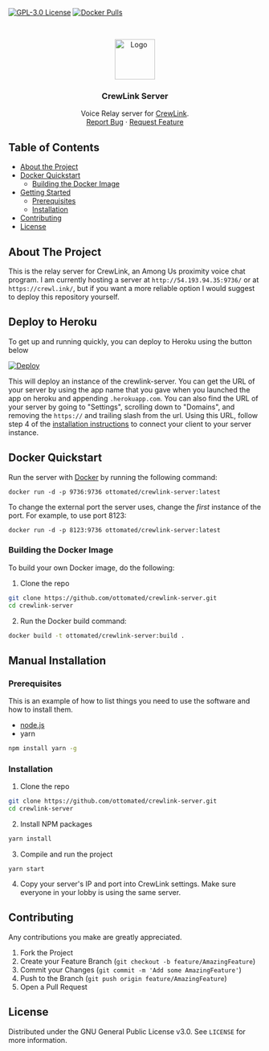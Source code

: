 [![GPL-3.0 License][license-shield]][license-url] [![Docker Pulls][docker-shield]][docker-url] 

<br />
<p align="center">
  <a href="https://github.com/ottomated/crewlink-server">
    <img src="logo.png" alt="Logo" width="80" height="80">
  </a>

  <h3 align="center">CrewLink Server</h3>

  <p align="center">
    Voice Relay server for <a href="https://github.com/ottomated/crewlink">CrewLink</a>.
    <br />
    <a href="https://github.com/ottomated/crewlink-server/issues">Report Bug</a>
    ·
    <a href="https://github.com/ottomated/crewlink-server/issues">Request Feature</a>
  </p>
</p>



<!-- TABLE OF CONTENTS -->
## Table of Contents

* [About the Project](#about-the-project)
* [Docker Quickstart](#docker-quickstart)
  * [Building the Docker Image](#building-the-docker-image)
* [Getting Started](#getting-started)
  * [Prerequisites](#prerequisites)
  * [Installation](#installation)
* [Contributing](#contributing)
* [License](#license)



<!-- ABOUT THE PROJECT -->
## About The Project

This is the relay server for CrewLink, an Among Us proximity voice chat program. I am currently hosting a server at `http://54.193.94.35:9736/` or at `https://crewl.ink/`, but if you want a more reliable option I would suggest to deploy this repository yourself.

## Deploy to Heroku

To get up and running quickly, you can deploy to Heroku using the button below

[![Deploy](https://www.herokucdn.com/deploy/button.svg)](https://heroku.com/deploy)

This will deploy an instance of the crewlink-server. You can get the URL of your server by using the app name that you gave when you launched the app on heroku and appending `.herokuapp.com`. You can also find the URL of your server by going to "Settings", scrolling down to "Domains", and removing the `https://` and trailing slash from the url. Using this URL, follow step 4 of the [installation instructions](https://github.com/ottomated/CrewLink-server#manual-installation) to connect your client to your server instance.

## Docker Quickstart

Run the server with [Docker](https://docs.docker.com/get-docker/) by running the following command:

```
docker run -d -p 9736:9736 ottomated/crewlink-server:latest
```

To change the external port the server uses, change the *first* instance of the port. For example, to use port 8123:

```
docker run -d -p 8123:9736 ottomated/crewlink-server:latest
```

### Building the Docker Image

To build your own Docker image, do the following:

1. Clone the repo
```sh
git clone https://github.com/ottomated/crewlink-server.git
cd crewlink-server
```

2. Run the Docker build command:
```sh
docker build -t ottomated/crewlink-server:build .
```

## Manual Installation

### Prerequisites

This is an example of how to list things you need to use the software and how to install them.
* [node.js](https://nodejs.org/en/download/)
* yarn
```sh
npm install yarn -g
```

### Installation

1. Clone the repo
```sh
git clone https://github.com/ottomated/crewlink-server.git
cd crewlink-server
```
2. Install NPM packages
```sh
yarn install
```
3. Compile and run the project
```JS
yarn start
```
4. Copy your server's IP and port into CrewLink settings. Make sure everyone in your lobby is using the same server.

<!-- CONTRIBUTING -->
## Contributing

Any contributions you make are greatly appreciated.

1. Fork the Project
2. Create your Feature Branch (`git checkout -b feature/AmazingFeature`)
3. Commit your Changes (`git commit -m 'Add some AmazingFeature'`)
4. Push to the Branch (`git push origin feature/AmazingFeature`)
5. Open a Pull Request


## License

Distributed under the GNU General Public License v3.0. See `LICENSE` for more information.


[license-shield]: https://img.shields.io/github/license/ottomated/crewlink.svg?style=flat-square
[license-url]: https://github.com/ottomated/crewlink-server/blob/master/LICENSE
[docker-shield]: https://img.shields.io/docker/pulls/ottomated/crewlink-server
[docker-url]: https://hub.docker.com/repository/docker/ottomated/crewlink-server
